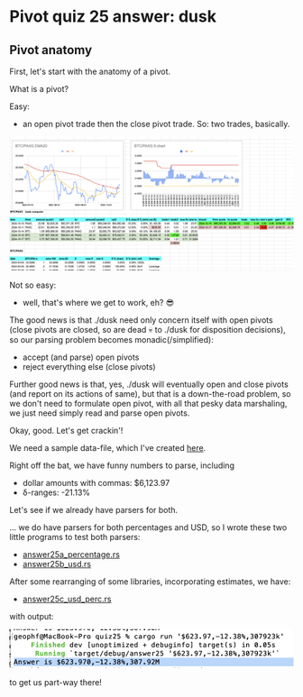 # Pivot quiz 25 answer: dusk

## Pivot anatomy

First, let's start with the anatomy of a pivot.

What is a pivot?

Easy:

* an open pivot trade then the close pivot trade. So: two trades, basically.

![Pivot trades in action](imgs/02-pivot-anatomy.png)

Not so easy: 

* well, that's where we get to work, eh? 😎 

The good news is that ./dusk need only concern itself with open pivots (close pivots are closed, so are dead 💀 to ./dusk for disposition decisions), so our parsing problem becomes monadic(/simplified):

* accept (and parse) open pivots
* reject everything else (close pivots)

Further good news is that, yes, ./dusk will eventually open and close pivots (and report on its actions of same), but that is a down-the-road problem, so we don't need to formulate open pivot, with all that pesky data marshaling, we just need simply read and parse open pivots.

Okay, good. Let's get crackin'!

We need a sample data-file, which I've created [here](data/btc-paxg.tsv).

Right off the bat, we have funny numbers to parse, including

* dollar amounts with commas: $6,123.97
* δ-ranges: -21.13%

Let's see if we already have parsers for both.

... we do have parsers for both percentages and USD, so I wrote these two little
programs to test both parsers: 

* [answer25a_percentage.rs](answer25a_percentage.rs)
* [answer25b_usd.rs](answer25b_usd.rs)

After some rearranging of some libraries, incorporating estimates, we have:

* [answer25c_usd_perc.rs](answer25c_usd_perc.rs)

with output:

![Parsing CSV](imgs/03-parsing-csv.png)

to get us part-way there!
